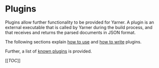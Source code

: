 # Plugins

Plugins allow further functionality to be provided for Yarner. A plugin is an external executable that is called by Yarner during the build process, and that receives and returns the parsed documents in JSON format.

The following sections explain [how to use](./using.md) and [how to write](./writing.md) plugins.

Further, a list of [known plugins](./known.md) is provided.

[[_TOC_]]
